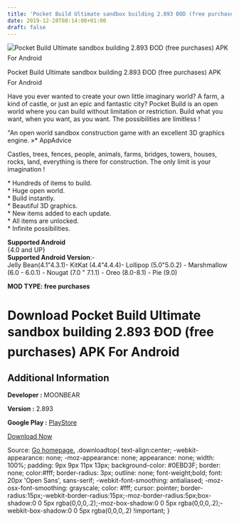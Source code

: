 ```yaml
---
title: 'Pocket Build Ultimate sandbox building 2.893 ÐOD (free purchases) APK For Android'
date: 2019-12-28T08:14:00+01:00
draft: false
---
```


![Pocket Build Ultimate sandbox building 2.893 ÐOD (free purchases) APK For Android](https://i0.wp.com/apkhome.net/wp-content/uploads/2019/11/Pocket-Build-Ultimate-sandbox-building.png "Pocket Build Ultimate sandbox building 2.893 ÐOD (free purchases) APK For Android")

  

Pocket Build Ultimate sandbox building 2.893 ÐOD (free purchases) APK For Android

Have you ever wanted to create your own little imaginary world? A farm, a kind of castle, or just an epic and fantastic city? Pocket Build is an open world where you can build without limitation or restriction. Build what you want, when you want, as you want. The possibilities are limitless !

"An open world sandbox construction game with an excellent 3D graphics engine. »\* AppAdvice

Castles, trees, fences, people, animals, farms, bridges, towers, houses, rocks, land, everything is there for construction. The only limit is your imagination !

\* Hundreds of items to build.  
\* Huge open world.  
\* Build instantly.  
\* Beautiful 3D graphics.  
\* New items added to each update.  
\* All items are unlocked.  
\* Infinite possibilities.

**Supported Android**  
{4.0 and UP}  
**Supported Android Version**:-  
Jelly Bean(4.1"4.3.1)- KitKat (4.4"4.4.4)- Lollipop (5.0"5.0.2) - Marshmallow (6.0 - 6.0.1) - Nougat (7.0 " 7.1.1) - Oreo (8.0-8.1) - Pie (9.0)

**MOD TYPE: free purchases**

Download Pocket Build Ultimate sandbox building 2.893 ÐOD (free purchases) APK For Android
===========================================================================================

Additional Information
----------------------

**Developer :** MOONBEAR

**Version :** 2.893

**Google Play :** [PlayStore](https://play.google.com/store/apps/details?id=moonbear.PocketBuild)

  

[Download Now](https://store4app.co/post/pocket-build-ultimate-sandbox-building-2-893-od-free-purchases-apk-for-android_1574090140)

  
Source: [Go homepage.](https://store4app.co/post/pocket-build-ultimate-sandbox-building-2-893-od-free-purchases-apk-for-android_1574090140) .downloadtop{ text-align:center; -webkit-appearance: none; -moz-appearance: none; appearance: none; width: 100%; padding: 9px 9px 11px 13px; background-color: #0EBD3F; border: none; color:#fff; border-radius: 3px; outline: none; font-weight;bold; font: 20px 'Open Sans', sans-serif; -webkit-font-smoothing: antialiased; -moz-osx-font-smoothing: grayscale; color: #fff; cursor: pointer; border-radius:15px;-webkit-border-radius:15px;-moz-border-radius:5px;box-shadow:0 0 5px rgba(0,0,0,.2);-moz-box-shadow:0 0 5px rgba(0,0,0,.2);-webkit-box-shadow:0 0 5px rgba(0,0,0,.2) !important; }